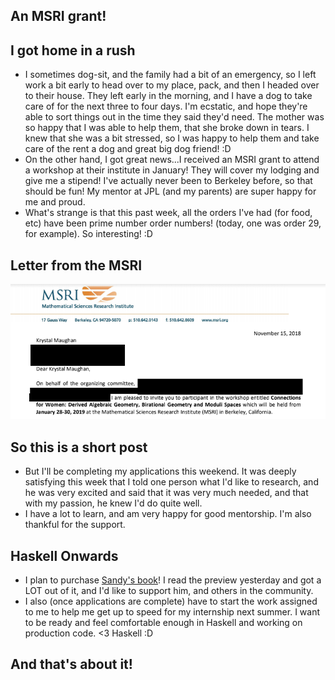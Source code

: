 ## An MSRI grant!

## I got home in a rush

- I sometimes dog-sit, and the family had a bit of an emergency, so I left work a bit early to head over to my place,
  pack, and then I headed over to their house. They left early in the morning, and I have a dog to take care of for 
  the next three to four days. I'm ecstatic, and hope they're able to sort things out in the time they said they'd
  need. The mother was so happy that I was able to help them, that she broke down in tears. I knew that she was 
  a bit stressed, so I was happy to help them and take care of the rent a dog and great big dog friend! :D
- On the other hand, I got great news...I received an MSRI grant to attend a workshop at their institute in January!
  They will cover my lodging and give me a stipend! I've actually never been to Berkeley before, so that should
  be fun! My mentor at JPL (and my parents) are super happy for me and proud. 
- What's strange is that this past week, all the orders I've had (for food, etc) have been prime number order numbers!
  (today, one was order 29, for example). So interesting! :D
 
## Letter from the MSRI

<img src="/images/GSoc_/msri1.png" width="800">

## So this is a short post
- But I'll be completing my applications this weekend. It was deeply satisfying this week that I told one person
  what I'd like to research, and he was very excited and said that it was very much needed, and that with my 
  passion, he knew I'd do quite well. 
- I have a lot to learn, and am very happy for good mentorship. I'm also thankful for the support. 

## Haskell Onwards
- I plan to purchase [Sandy's book](https://leanpub.com/thinking-with-types)! I read the preview yesterday and 
  got a LOT out of it, and I'd like to support him, and others in the community. 
- I also (once applications are complete) have to start the work assigned to me to help me get up to speed
  for my internship next summer. I want to be ready and feel comfortable enough in Haskell and working on
  production code. <3 Haskell :D
  
## And that's about it!
